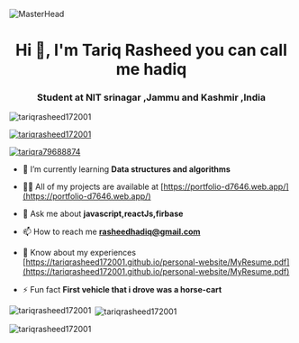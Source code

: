 ![MasterHead]([https://www.skillsyouneed.com/images/rhubarb/motivation.jpg](https://drive.google.com/file/d/1ptqPSIWaKMWp7uHEFonW9b_WWjy3wxA9/view?usp=sharing))
<h1 align="center">Hi 👋, I'm Tariq Rasheed you can call me hadiq</h1>
<h3 align="center">Student at NIT srinagar ,Jammu and Kashmir ,India</h3>

<p align="left"> <img src="https://komarev.com/ghpvc/?username=tariqrasheed172001&label=Profile%20views&color=0e75b6&style=flat" alt="tariqrasheed172001" /> </p>

<p align="left"> <a href="https://github.com/ryo-ma/github-profile-trophy"><img src="https://github-profile-trophy.vercel.app/?username=tariqrasheed172001" alt="tariqrasheed172001" /></a> </p>

<p align="left"> <a href="https://twitter.com/tariqra79688874" target="blank"><img src="https://img.shields.io/twitter/follow/tariqra79688874?logo=twitter&style=for-the-badge" alt="tariqra79688874" /></a> </p>

- 🌱 I’m currently learning **Data structures and algorithms**

- 👨‍💻 All of my projects are available at [https://portfolio-d7646.web.app/](https://portfolio-d7646.web.app/)

- 💬 Ask me about **javascript,reactJs,firbase**

- 📫 How to reach me **rasheedhadiq@gmail.com**

- 📄 Know about my experiences [https://tariqrasheed172001.github.io/personal-website/MyResume.pdf](https://tariqrasheed172001.github.io/personal-website/MyResume.pdf)

- ⚡ Fun fact **First vehicle that i drove was a horse-cart**


<p><img align="left" src="https://github-readme-stats.vercel.app/api/top-langs?username=tariqrasheed172001&show_icons=true&locale=en&layout=compact" alt="tariqrasheed172001" /></p>

<p>&nbsp;<img align="center" src="https://github-readme-stats.vercel.app/api?username=tariqrasheed172001&show_icons=true&locale=en" alt="tariqrasheed172001" /></p>

<p><img align="center" src="https://github-readme-streak-stats.herokuapp.com/?user=tariqrasheed172001&" alt="tariqrasheed172001" /></p>
